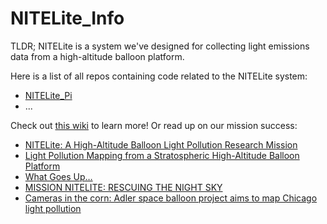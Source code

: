 # NITELite_Info

TLDR; NITELite is a system we've designed for collecting light emissions data from a high-altitude balloon platform. 

Here is a list of all repos containing code related to the NITELite system:
- [NITELite_Pi](https://github.com/AdlerFarHorizons/NITELite_Pi)
- ...

Check out [this wiki](https://github.com/AdlerFarHorizons/NITELite_Info/wiki) to learn more! Or read up on our mission success: 
- [NITELite: A High-Altitude Balloon Light Pollution Research Mission](https://www.researchgate.net/publication/346066306_NITELite_A_High-Altitude_Balloon_Light_Pollution_Research_Mission)
- [Light Pollution Mapping from a Stratospheric High-Altitude Balloon Platform](https://www.researchgate.net/publication/351459098_Light_Pollution_Mapping_from_a_Stratospheric_High-Altitude_Balloon_Platform)
- [What Goes Up…](https://www.adlerplanetarium.org/blog/far-horizons-mission-nitelite-update/)
- [MISSION NITELITE: RESCUING THE NIGHT SKY](https://fieldnotes.nationalgeographic.org/expedition/nitelite) 
- [Cameras in the corn: Adler space balloon project aims to map Chicago light pollution](https://www.chicagotribune.com/entertainment/museums/ct-ent-adler-balloon-chicago-light-pollution-map-0905-story.html)

